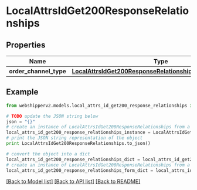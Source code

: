 # LocalAttrsIdGet200ResponseRelationships


## Properties
Name | Type | Description | Notes
------------ | ------------- | ------------- | -------------
**order_channel_type** | [**LocalAttrsIdGet200ResponseRelationshipsOrderChannelType**](LocalAttrsIdGet200ResponseRelationshipsOrderChannelType.md) |  | [optional] 

## Example

```python
from webshipperv2.models.local_attrs_id_get200_response_relationships import LocalAttrsIdGet200ResponseRelationships

# TODO update the JSON string below
json = "{}"
# create an instance of LocalAttrsIdGet200ResponseRelationships from a JSON string
local_attrs_id_get200_response_relationships_instance = LocalAttrsIdGet200ResponseRelationships.from_json(json)
# print the JSON string representation of the object
print LocalAttrsIdGet200ResponseRelationships.to_json()

# convert the object into a dict
local_attrs_id_get200_response_relationships_dict = local_attrs_id_get200_response_relationships_instance.to_dict()
# create an instance of LocalAttrsIdGet200ResponseRelationships from a dict
local_attrs_id_get200_response_relationships_form_dict = local_attrs_id_get200_response_relationships.from_dict(local_attrs_id_get200_response_relationships_dict)
```
[[Back to Model list]](../README.md#documentation-for-models) [[Back to API list]](../README.md#documentation-for-api-endpoints) [[Back to README]](../README.md)


